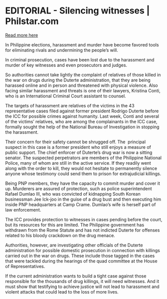 # EDITORIAL - Silencing witnesses | Philstar.com

[Read more here](https://www.philstar.com/opinion/2025/04/07/2434011/editorial-silencing-witnesses)

In Philippine elections, harassment and murder have become favored tools for eliminating rivals and undermining the people’s will.

In criminal prosecution, cases have been lost due to the harassment and murder of key witnesses and even prosecutors and judges.

So authorities cannot take lightly the complaint of relatives of those killed in the war on drugs during the Duterte administration, that they are being harassed online and in person and threatened with physical violence. Also facing similar harassment and threats is one of their lawyers, Kristina Conti, who is an International Criminal Court assistant to counsel.

The targets of harassment are relatives of the victims in the 43 representative cases filed against former president Rodrigo Duterte before the ICC for possible crimes against humanity. Last week, Conti and several of the victims’ relatives, who are among the complainants in the ICC case, formally sought the help of the National Bureau of Investigation in stopping the harassment.

Their concern for their safety cannot be shrugged off. The  principal suspect in this case is a former president who still enjoys a measure of public support. The chief enforcer of Duterte’s drug war is now a sitting senator. The suspected perpetrators are members of the Philippine National Police, many of whom are still in the active service. If they readily went along with the order to kill, they would not hesitate to permanently silence anyone whose testimony could send them to prison for extrajudicial killings.

Being PNP members, they have the capacity to commit murder and cover it up. Murderers are assured of protection, such as police superintendent Rafael Dumlao III, who was convicted of kidnapping South Korean businessman Jee Ick-joo in the guise of a drug bust and then executing him inside PNP headquarters at Camp Crame. Dumlao’s wife is herself part of law enforcement.

The ICC provides protection to witnesses in cases pending before the court, but its resources for this are limited. The Philippine government has withdrawn from the Rome Statute and has not indicted Duterte for offenses related to his bloody crackdown on the drug menace.

Authorities, however, are investigating other officials of the Duterte administration for possible domestic prosecution in connection with killings carried out in the war on drugs. These include those tagged in the cases that were tackled during the hearings of the quad committee at the House of Representatives.

If the current administration wants to build a tight case against those responsible for the thousands of drug killings, it will need witnesses. And it must show that testifying to achieve justice will not lead to harassment and violent attacks that could lead to the loss of more lives.